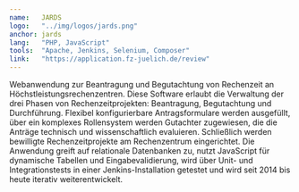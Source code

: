 ```yaml
---
name:   JARDS
logo:   "../img/logos/jards.png"
anchor: jards
lang:   "PHP, JavaScript"
tools:  "Apache, Jenkins, Selenium, Composer"
link:   "https://application.fz-juelich.de/review"
---
```

Webanwendung zur Beantragung und Begutachtung von Rechenzeit an Höchstleistungsrechenzentren.
Diese Software erlaubt die Verwaltung der drei Phasen von Rechenzeitprojekten: Beantragung, Begutachtung und Durchführung.
Flexibel konfigurierbare Antragsformulare werden ausgefüllt, über ein komplexes Rollensystem werden Gutachter zugewiesen,
die die Anträge technisch und wissenschaftlich evaluieren. Schließlich werden bewilligte Rechenzeitprojekte am
Rechenzentrum eingerichtet. Die Anwendung greift auf relationale Datenbanken zu, nutzt JavaScript für dynamische Tabellen und
Eingabevalidierung, wird über Unit- und Integrationstests in einer Jenkins-Installation getestet und wird seit 2014 bis heute iterativ weiterentwickelt.